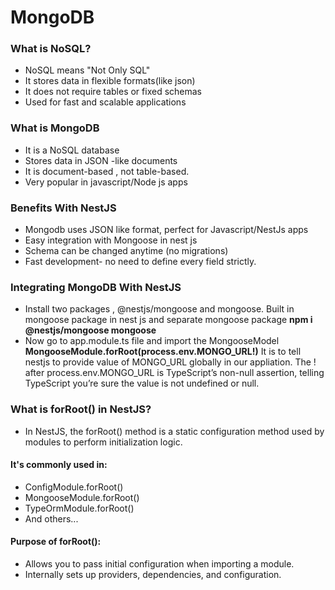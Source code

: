 # MongoDB

### What is NoSQL?
- NoSQL means "Not Only SQL"
- It stores data in flexible formats(like json)
- It does not require tables or fixed schemas
- Used for fast and scalable applications 

### What is MongoDB
- It is a NoSQL database
- Stores data in JSON -like documents
- It is document-based , not table-based.
- Very popular in javascript/Node js apps

### Benefits With NestJS
- Mongodb uses JSON like format, perfect for Javascript/NestJs apps
- Easy integration with Mongoose in nest js
- Schema can be changed anytime (no migrations)
- Fast development- no need to define every field strictly.

### Integrating MongoDB With NestJS
- Install two packages , @nestjs/mongoose and mongoose. Built in mongoose package in nest js and separate mongoose package **npm i @nestjs/mongoose mongoose**
- Now go to app.module.ts file and import the MongooseModel **MongooseModule.forRoot(process.env.MONGO_URL!)** It is to tell nestjs to provide value of MONGO_URL globally in our appliation. The ! after process.env.MONGO_URL is TypeScript’s non-null assertion, telling TypeScript you’re sure the value is not undefined or null.

### What is forRoot() in NestJS?
- In NestJS, the forRoot() method is a static configuration method used by modules to perform initialization logic.

#### It's commonly used in:
- ConfigModule.forRoot()
- MongooseModule.forRoot()
- TypeOrmModule.forRoot()
- And others...

#### Purpose of forRoot():
- Allows you to pass initial configuration when importing a module.
- Internally sets up providers, dependencies, and configuration.

